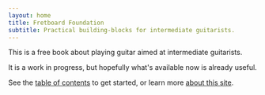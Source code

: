 ```yaml
---
layout: home
title: Fretboard Foundation
subtitle: Practical building-blocks for intermediate guitarists.
---
```


This is a free book about playing guitar aimed at intermediate guitarists. 

It is a work in progress, 
but hopefully what's available now is already useful.

See the [table of contents](toc) to get started,
 or learn more [about this site](about).


